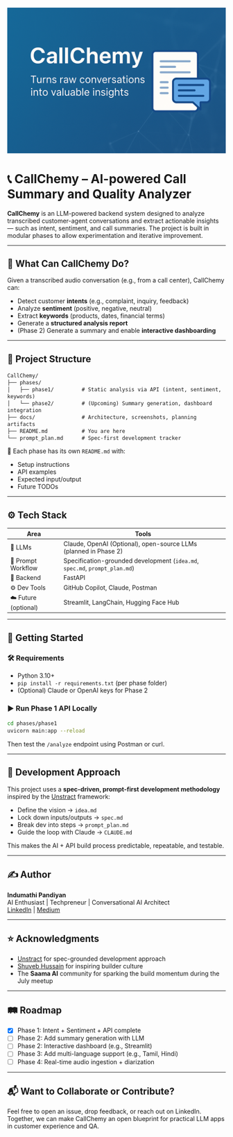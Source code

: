 ![CallChemy Banner](docs/CallchemyBanner.png)

# 📞 CallChemy – AI-powered Call Summary and Quality Analyzer

**CallChemy** is an LLM-powered backend system designed to analyze transcribed customer-agent conversations and extract actionable insights — such as intent, sentiment, and call summaries. The project is built in modular phases to allow experimentation and iterative improvement.

---

## 🧠 What Can CallChemy Do?

Given a transcribed audio conversation (e.g., from a call center), CallChemy can:
- Detect customer **intents** (e.g., complaint, inquiry, feedback)
- Analyze **sentiment** (positive, negative, neutral)
- Extract **keywords** (products, dates, financial terms)
- Generate a **structured analysis report**
- (Phase 2) Generate a summary and enable **interactive dashboarding**

---

## 🧩 Project Structure

```
CallChemy/
├── phases/
│   ├── phase1/         # Static analysis via API (intent, sentiment, keywords)
│   └── phase2/         # (Upcoming) Summary generation, dashboard integration
├── docs/               # Architecture, screenshots, planning artifacts
├── README.md           # You are here
└── prompt_plan.md      # Spec-first development tracker
```

📌 Each phase has its own `README.md` with:
- Setup instructions  
- API examples  
- Expected input/output  
- Future TODOs

---

## ⚙️ Tech Stack

| Area | Tools |
|------|-------|
| 💬 LLMs | Claude, OpenAI (Optional), open-source LLMs (planned in Phase 2) |
| 🧠 Prompt Workflow | Specification-grounded development (`idea.md`, `spec.md`, `prompt_plan.md`) |
| 🧪 Backend | FastAPI |
| ⚙️ Dev Tools | GitHub Copilot, Claude, Postman |
| ☁️ Future (optional) | Streamlit, LangChain, Hugging Face Hub |

---

## 🚀 Getting Started

### 🛠 Requirements
- Python 3.10+
- `pip install -r requirements.txt` (per phase folder)
- (Optional) Claude or OpenAI keys for Phase 2

### ▶️ Run Phase 1 API Locally

```bash
cd phases/phase1
uvicorn main:app --reload
```

Then test the `/analyze` endpoint using Postman or curl.

---

## 📖 Development Approach

This project uses a **spec-driven, prompt-first development methodology** inspired by the [Unstract](https://unstract.com/blog/specification-grounding-vibe-coding/) framework:

- Define the vision → `idea.md`
- Lock down inputs/outputs → `spec.md`
- Break dev into steps → `prompt_plan.md`
- Guide the loop with Claude → `CLAUDE.md`

This makes the AI + API build process predictable, repeatable, and testable.

---

## ✍️ Author

**Indumathi Pandiyan**  
AI Enthusiast | Techpreneur | Conversational AI Architect  
[LinkedIn](https://www.linkedin.com/in/indumathi-pandiyan/) | [Medium](https://medium.com/@indukishen)

---

## ⭐️ Acknowledgments

- [Unstract](https://github.com/zipstack/unstract) for spec-grounded development approach
- [Shuveb Hussain](https://github.com/shuveb) for inspiring builder culture
- The **Saama AI** community for sparking the build momentum during the July meetup

---

## 🛤️ Roadmap

- [x] Phase 1: Intent + Sentiment + API complete
- [ ] Phase 2: Add summary generation with LLM
- [ ] Phase 2: Interactive dashboard (e.g., Streamlit)
- [ ] Phase 3: Add multi-language support (e.g., Tamil, Hindi)
- [ ] Phase 4: Real-time audio ingestion + diarization

---

## 📬 Want to Collaborate or Contribute?

Feel free to open an issue, drop feedback, or reach out on LinkedIn.  
Together, we can make CallChemy an open blueprint for practical LLM apps in customer experience and QA.
